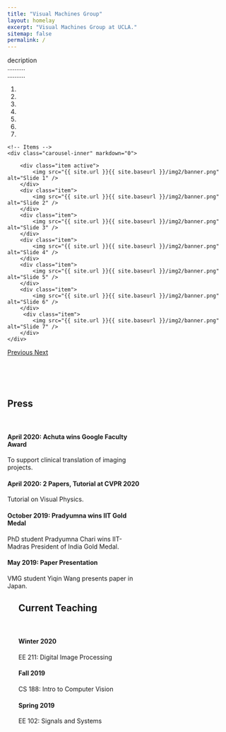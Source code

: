 ```yaml
---
title: "Visual Machines Group"
layout: homelay
excerpt: "Visual Machines Group at UCLA."
sitemap: false
permalink: /
---
```


decription<br>
..........<br>
..........

<div markdown="0" id="carousel" class="carousel slide" data-ride="carousel" data-interval="5000" data-pause="hover" >
    <!-- Menu -->
    <ol class="carousel-indicators">
        <li data-target="#carousel" data-slide-to="0" class="active"></li>
        <li data-target="#carousel" data-slide-to="1"></li>
        <li data-target="#carousel" data-slide-to="2"></li>
        <li data-target="#carousel" data-slide-to="3"></li>
        <li data-target="#carousel" data-slide-to="4"></li>
        <li data-target="#carousel" data-slide-to="5"></li>
        <li data-target="#carousel" data-slide-to="6"></li>
    </ol>

    <!-- Items -->
    <div class="carousel-inner" markdown="0">

        <div class="item active">
            <img src="{{ site.url }}{{ site.baseurl }}/img2/banner.png" alt="Slide 1" />
        </div>
        <div class="item">
            <img src="{{ site.url }}{{ site.baseurl }}/img2/banner.png" alt="Slide 2" />
        </div>
        <div class="item">
            <img src="{{ site.url }}{{ site.baseurl }}/img2/banner.png" alt="Slide 3" />
        </div>
        <div class="item">
            <img src="{{ site.url }}{{ site.baseurl }}/img2/banner.png" alt="Slide 4" />
        </div>
        <div class="item">
            <img src="{{ site.url }}{{ site.baseurl }}/img2/banner.png" alt="Slide 5" />
        </div>
        <div class="item">
            <img src="{{ site.url }}{{ site.baseurl }}/img2/banner.png" alt="Slide 6" />
        </div>       
         <div class="item">
            <img src="{{ site.url }}{{ site.baseurl }}/img2/banner.png" alt="Slide 7" />
        </div>
    </div>
  <a class="left carousel-control" href="#carousel" role="button" data-slide="prev">
    <span class="glyphicon glyphicon-chevron-left" aria-hidden="true"></span>
    <span class="sr-only">Previous</span>
  </a>
  <a class="right carousel-control" href="#carousel" role="button" data-slide="next">
    <span class="glyphicon glyphicon-chevron-right" aria-hidden="true"></span>
    <span class="sr-only">Next</span>
  </a>
</div>

<br> <br> <br>

<div class="col-sm-4" style="width: 300px">
            
<h2> Press </h2>
<br>
<h4>April 2020: Achuta wins Google Faculty Award</h4>
To support clinical translation of imaging projects.
<br>
<h4>April 2020: 2 Papers, Tutorial at CVPR 2020</h4>
Tutorial on Visual Physics.
<br>
<h4>October 2019: Pradyumna wins IIT Gold Medal</h4>
PhD student Pradyumna Chari wins IIT-Madras President of India Gold Medal.
<br>
<h4>May 2019: Paper Presentation</h4>
VMG student Yiqin Wang presents paper in Japan.
            
</div>
            
<div class="col-sm-4" style="margin-left: 25px; width: 300px">
            
<h2>Current Teaching</h2>
<br>
<h4>Winter 2020</h4>
EE 211: Digital Image Processing
<br>
<h4>Fall 2019</h4>
CS 188: Intro to Computer Vision
<br>
<h4>Spring 2019</h4>
EE 102: Signals and Systems

</div>





